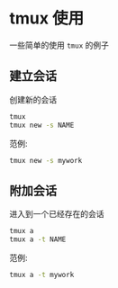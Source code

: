 # tmux 使用 

一些简单的使用 `tmux` 的例子

## 建立会话

创建新的会话

```bash
tmux
tmux new -s NAME
```

范例:

```bash
tmux new -s mywork
```

## 附加会话

进入到一个已经存在的会话

```bash
tmux a
tmux a -t NAME
```

范例:

```bash
tmux a -t mywork
```
